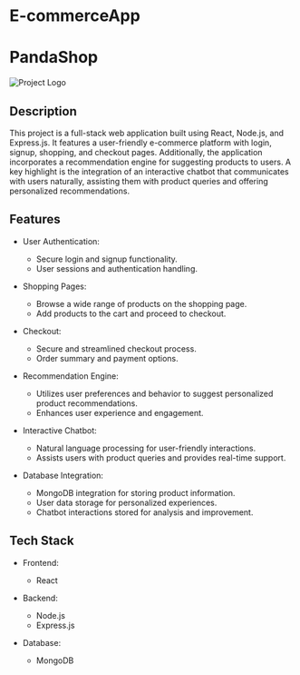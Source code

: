 # E-commerceApp
# PandaShop
![Project Logo](./src/pages/logo.png)
## Description

This project is a full-stack web application built using React, Node.js, and Express.js. It features a user-friendly e-commerce platform with login, signup, shopping, and checkout pages. Additionally, the application incorporates a recommendation engine for suggesting products to users. A key highlight is the integration of an interactive chatbot that communicates with users naturally, assisting them with product queries and offering personalized recommendations.

## Features

- User Authentication:
  - Secure login and signup functionality.
  - User sessions and authentication handling.

- Shopping Pages:
  - Browse a wide range of products on the shopping page.
  - Add products to the cart and proceed to checkout.

- Checkout:
  - Secure and streamlined checkout process.
  - Order summary and payment options.

- Recommendation Engine:
  - Utilizes user preferences and behavior to suggest personalized product recommendations.
  - Enhances user experience and engagement.

- Interactive Chatbot:
  - Natural language processing for user-friendly interactions.
  - Assists users with product queries and provides real-time support.

- Database Integration:
  - MongoDB integration for storing product information.
  - User data storage for personalized experiences.
  - Chatbot interactions stored for analysis and improvement.

## Tech Stack

- Frontend:
  - React

- Backend:
  - Node.js
  - Express.js

- Database:
  - MongoDB
